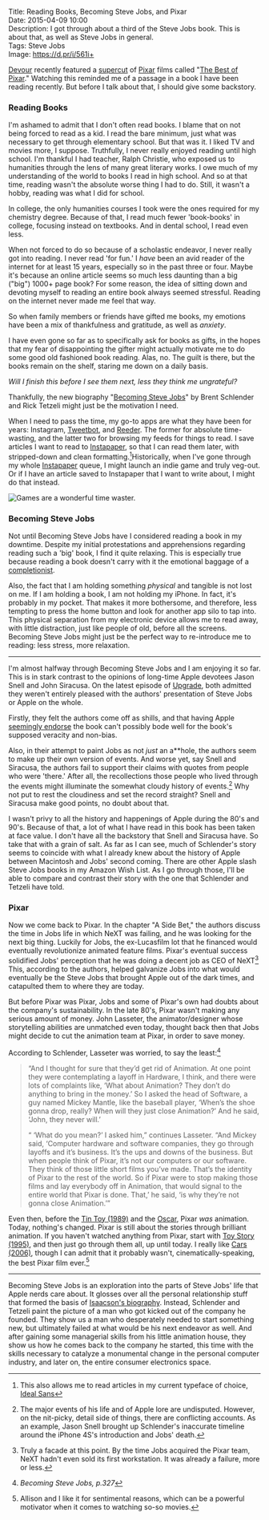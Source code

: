 Title: Reading Books, Becoming Steve Jobs, and Pixar  
Date: 2015-04-09 10:00  
Description: I got through about a third of the Steve Jobs book. This is about that, as well as Steve Jobs in general.  
Tags: Steve Jobs  
Image: https://d.pr/i/561i+  

[Devour][1] recently featured a [supercut][2] of [Pixar][3] films called "[The Best of Pixar][4]." Watching this reminded me of a passage in a book I have been reading recently. But before I talk about that, I should give some backstory.

### Reading Books

I'm ashamed to admit that I don't often read books. I blame that on not being forced to read as a kid. I read the bare minimum, just what was necessary to get through elementary school. But that was it. I liked TV and movies more, I suppose. Truthfully, I never really enjoyed reading until high school. I'm thankful I had teacher, Ralph Christie, who exposed us to humanities through the lens of many great literary works. I owe much of my understanding of the world to books I read in high school. And so at that time, reading wasn't the absolute worse thing I had to do. Still, it wasn't a hobby, reading was what I did for school.  

In college, the only humanities courses I took were the ones required for my chemistry degree. Because of that, I read much fewer 'book-books' in college, focusing instead on textbooks. And in dental school, I read even less.

When not forced to do so because of a scholastic endeavor, I never really got into reading. I never read 'for fun.' I *have* been an avid reader of the internet for at least 15 years, especially so in the past three or four. Maybe it's because an online article seems so much less daunting than a big ("big") 1000+ page book? For some reason, the idea of sitting down and devoting myself to reading an entire book always seemed stressful. Reading on the internet never made me feel that way.

So when family members or friends have gifted me books, my emotions have been a mix of thankfulness and gratitude, as well as *anxiety*.

I have even gone so far as to specifically ask for books as gifts, in the hopes that my fear of disappointing the gifter might actually motivate me to do some good old fashioned book reading. Alas, no. The guilt is there, but the books remain on the shelf, staring me down on a daily basis. 

*Will I finish this before I see them next, less they think me ungrateful?*
<!-- {.takehome} -->

Thankfully, the new biography "[Becoming Steve Jobs][5]" by Brent Schlender and Rick Tetzeli might just be the motivation I need.

When I need to pass the time, my go-to apps are what they have been for years: Instagram, [Tweetbot][6], and [Reeder][7]. The former for absolute time-wasting, and the latter two for browsing my feeds for things to read. I save articles I want to read to [Instapaper][8], so that I can read them later, with stripped-down and clean formatting.[^1]Historically, when I've gone through my whole [Instapaper][9] queue, I might launch an indie game and truly veg-out. Or if I have an article saved to Instapaper that I want to write about, I might do that instead.

![Games are a wonderful time waster.][10]

### Becoming Steve Jobs

Not until Becoming Steve Jobs have I considered reading a book in my downtime. Despite my initial protestations and apprehensions regarding reading such a 'big' book, I find it quite relaxing. This is especially true because reading a book doesn't carry with it the emotional baggage of a [completionist][11].

Also, the fact that I am holding something *physical* and tangible is not lost on me. If I am holding a book, I am not holding my iPhone. In fact, it's probably in my pocket. That makes it more bothersome, and therefore, less tempting to press the home button and look for another app silo to tap into. This physical separation from my electronic device allows me to read away, with little distraction, just like people of old, before all the screens. Becoming Steve Jobs might just be the perfect way to re-introduce me to reading: less stress, more relaxation.

***

I'm almost halfway through Becoming Steve Jobs and I am enjoying it so far. This is in stark contrast to the opinions of long-time Apple devotees Jason Snell and John Siracusa. On the latest episode of [Upgrade][12], both admitted they weren't entirely pleased with the authors' presentation of Steve Jobs or Apple on the whole. 

Firstly, they felt the authors come off as shills, and that having Apple [seemingly endorse][13] the book can't possibly bode well for the book's supposed veracity and non-bias.

Also, in their attempt to paint Jobs as not *just* an a\*\*hole, the authors seem to make up their own version of events. And worse yet, say Snell and Siracusa, the authors fail to support their claims with quotes from people who were 'there.' After all, the recollections those people who lived through the events might illuminate the somewhat cloudy history of events.[^2] Why not put to rest the cloudiness and set the record straight? Snell and Siracusa make good points, no doubt about that.

I wasn't privy to all the history and happenings of Apple during the 80's and 90's. Because of that, a lot of what I have read in this book has been taken at face value. I don't have all the backstory that Snell and Siracusa have. So take that with a grain of salt. As far as I can see, much of Schlender's story seems to coincide with what I already knew about the history of Apple between Macintosh and Jobs' second coming. There are other Apple slash Steve Jobs books in my Amazon Wish List. As I go through those, I'll be able to compare and contrast their story with the one that Schlender and Tetzeli have told.

### Pixar

Now we come back to Pixar. In the chapter "A Side Bet," the authors discuss the time in Jobs life in which NeXT was failing, and he was looking for the next big thing. Luckily for Jobs, the ex-Lucasfilm lot that he financed would eventually revolutionize animated feature films. Pixar's eventual success solidified Jobs' perception that he was doing a decent job as CEO of NeXT[^3] This, according to the authors, helped galvanize Jobs into what would eventually be the Steve Jobs that brought Apple out of the dark times, and catapulted them to where they are today.

But before Pixar was Pixar, Jobs and some of Pixar's own had doubts about the company's sustainability. In the late 80's, Pixar wasn't making any serious amount of money. John Lasseter, the animator/designer whose storytelling abilities are unmatched even today, thought back then that Jobs might decide to cut the animation team at Pixar, in order to save money.

According to Schlender, Lasseter was worried, to say the least:[^4]

> “And I thought for sure that they’d get rid of Animation. At one point they were contemplating a layoff in Hardware, I think, and there were lots of complaints like, ‘What about Animation? They don’t do anything to bring in the money.’ So I asked the head of Software, a guy named Mickey Mantle, like the baseball player, ‘When’s the shoe gonna drop, really? When will they just close Animation?’ And he said, ‘John, they never will.’
>
> “ ‘What do you mean?’ I asked him,” continues Lasseter. “And Mickey said, ‘Computer hardware and software companies, they go through layoffs and it’s business. It’s the ups and downs of the business. But when people think of Pixar, it’s not our computers or our software. They think of those little short films you’ve made. That’s the identity of Pixar to the rest of the world. So if Pixar were to stop making those films and lay everybody off in Animation, that would signal to the entire world that Pixar is done. That,’ he said, ‘is why they’re not gonna close Animation.’”

Even then, before the [Tin Toy (1989)][14] and the [Oscar][15], Pixar *was* animation. Today, nothing's changed. Pixar is still about the stories through brilliant animation. If you haven't watched anything from Pixar, start with [Toy Story (1995)][16], and then just go through them all, up until today. I really like [Cars (2006)][17], though I can admit that it probably wasn't, cinematically-speaking, the best Pixar film ever.[^5]

***

Becoming Steve Jobs is an exploration into the parts of Steve Jobs' life that Apple nerds care about. It glosses over all the personal relationship stuff that formed the basis of [Isaacson's biography][18]. Instead, Schlender and Tetzeli paint the picture of a man who got kicked out of the company he founded. They show us a man who desperately needed to start something new, but ultimately failed at what would be his next endeavor as well. And after gaining some managerial skills from his little animation house, they show us how he comes back to the company he started, this time with the skills necessary to catalyze a monumental change in the personal computer industry, and later on, the entire consumer electronics space.

[^1]: This also allows me to read articles in my current typeface of choice, [Ideal Sans][a]
[^2]: The major events of his life and of Apple lore are undisputed. However, on the nit-picky, detail side of things, there are conflicting accounts. As an example, Jason Snell brought up Schlender's inaccurate timeline around the iPhone 4S's introduction and Jobs' death.
[^3]: Truly a facade at this point. By the time Jobs acquired the Pixar team, NeXT hadn't even sold its first workstation. It was already a failure, more or less.
[^4]: <cite>Becoming Steve Jobs, p.327</cite>
[^5]: Allison and I like it for sentimental reasons, which can be a powerful motivator when it comes to watching so-so movies.

[a]: http://typographica.org/typeface-reviews/ideal-sans/ "Ideal Sans on Typographica"

[1]: http://devour.com/video/best-of-pixar/ "The Best of Pixar"
[2]: http://www.urbandictionary.com/define.php?term=supercut&defid=6174084 "Urban Dictionary: 'supercut'"
[3]: https://en.wikipedia.org/wiki/Pixar "Wikipedia: Pixar"
[4]: https://www.youtube.com/embed/QAF8QAw6R58 "'Best of Pixar Animation'"
[5]: http://www.amazon.com/dp/0385347405/?tag=theov0c-20 "'Becoming Steve Jobs' on Amazon"
[6]: https://itunes.apple.com/us/app/tweetbot-3-for-twitter-iphone/id722294701?at=1l3vx9s "Tweetbot 3 on the App Store"
[7]: https://itunes.apple.com/us/app/reeder-2/id697846300?at=1l3vx9s "Reeder 2 on the App Store"
[8]: https://itunes.apple.com/us/app/instapaper/id288545208?at=1l3vx9s "Instapaper on the App Store"
[9]: https://www.instapaper.com/p/toniwonkanobi "Me on Instapaper"
[10]: https://d.pr/i/1hDH9+ "Games on my iPhone"
[11]: http://www.wordnik.com/words/completionist "What's a completionist?"
[12]: http://overca.st/DeCkrTEVE?t=953 "Jason Snell and John Siracusa on 'Becoming Steve Jobs'"
[13]: http://www.macworld.com/article/2900540/apple-gives-stamp-of-approval-to-new-steve-jobs-biography.html "'Becoming Steve Jobs' unofficially approved by Apple executives"
[14]: https://en.wikipedia.org/wiki/Tin_Toy "Wikipedia: 'Tin Toy'"
[15]: http://www.youtube.com/watch?v=lph0JuWv_ko "John Lasseter on winning an Oscar for 'Tin Toy'"
[16]: https://en.wikipedia.org/wiki/Toy_Story "Wikipedia: 'Toy Story'"
[17]: https://en.wikipedia.org/wiki/Cars_(film) "Wikipedia: 'Cars'"
[18]: http://www.amazon.com/Steve-Jobs-Walter-Isaacson/dp/1451648537/ref=la_B000APFLB8_1_2?tag=theov0c-20 "'Steve Jobs' by Walter Isaacson, on Amazon"